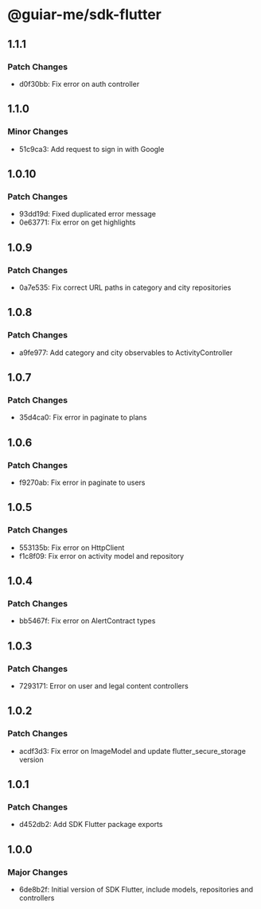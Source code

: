 # @guiar-me/sdk-flutter

## 1.1.1

### Patch Changes

- d0f30bb: Fix error on auth controller

## 1.1.0

### Minor Changes

- 51c9ca3: Add request to sign in with Google

## 1.0.10

### Patch Changes

- 93dd19d: Fixed duplicated error message
- 0e63771: Fix error on get highlights

## 1.0.9

### Patch Changes

- 0a7e535: Fix correct URL paths in category and city repositories

## 1.0.8

### Patch Changes

- a9fe977: Add category and city observables to ActivityController

## 1.0.7

### Patch Changes

- 35d4ca0: Fix error in paginate to plans

## 1.0.6

### Patch Changes

- f9270ab: Fix error in paginate to users

## 1.0.5

### Patch Changes

- 553135b: Fix error on HttpClient
- f1c8f09: Fix error on activity model and repository

## 1.0.4

### Patch Changes

- bb5467f: Fix error on AlertContract types

## 1.0.3

### Patch Changes

- 7293171: Error on user and legal content controllers

## 1.0.2

### Patch Changes

- acdf3d3: Fix error on ImageModel and update flutter_secure_storage version

## 1.0.1

### Patch Changes

- d452db2: Add SDK Flutter package exports

## 1.0.0

### Major Changes

- 6de8b2f: Initial version of SDK Flutter, include models, repositories and controllers
